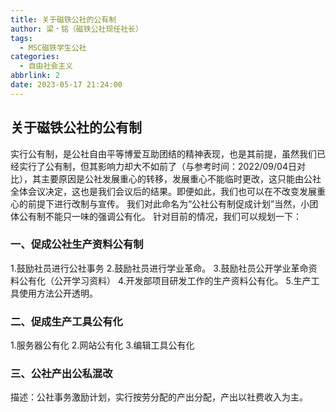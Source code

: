 ```yaml
---
title: 关于磁铁公社的公有制
author: 梁﹡铭（磁铁公社现任社长）
tags:
  - MSC磁铁学生公社
categories:
  - 自由社会主义
abbrlink: 2
date: 2023-05-17 21:24:00
---
```

## 关于磁铁公社的公有制
实行公有制，是公社自由平等博爱互助团结的精神表现，也是其前提，虽然我们已经实行了公有制，但其影响力却大不如前了（与参考时间：2022/09/04日对比），其主要原因是公社发展重心的转移，发展重心不能临时更改，这只能由公社全体会议决定，这也是我们会议后的结果。即便如此，我们也可以在不改变发展重心的前提下进行改制与宣传。
我们对此命名为“公社公有制促成计划”当然，小团体公有制不能只一味的强调公有化。
针对目前的情况，我们可以规划一下：

### 一、促成公社生产资料公有制
1.鼓励社员进行公社事务
2.鼓励社员进行学业革命。
3.鼓励社员公开学业革命资料公有化（公开学习资料）
4.开发部项目研发工作的生产资料公有化。
5.生产工具使用方法公开透明。

### 二、促成生产工具公有化
1.服务器公有化
2.网站公有化
3.编辑工具公有化

### 三、公社产出公私混改
描述：公社事务激励计划，实行按劳分配的产出分配，产出以社费收入为主。